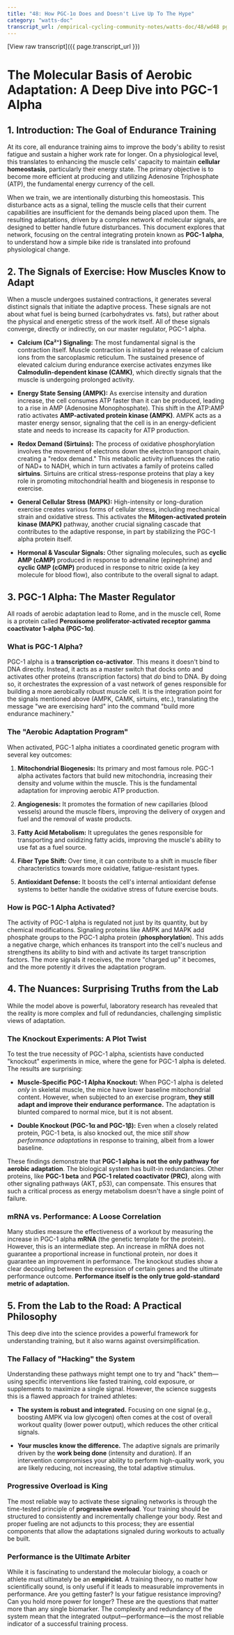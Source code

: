 ```yaml
---
title: "48: How PGC-1ɑ Does and Doesn't Live Up To The Hype"
category: "watts-doc"
transcript_url: /empirical-cycling-community-notes/watts-doc/48/wd48 pgc1a (transcribed on 07-Aug-2025 14-43-39).txt
---
```


[View raw transcript]({{ page.transcript_url }})

# The Molecular Basis of Aerobic Adaptation: A Deep Dive into PGC-1 Alpha

## 1. Introduction: The Goal of Endurance Training

At its core, all endurance training aims to improve the body's ability to resist fatigue and sustain a higher work rate for longer. On a physiological level, this translates to enhancing the muscle cells' capacity to maintain **cellular homeostasis**, particularly their energy state. The primary objective is to become more efficient at producing and utilizing Adenosine Triphosphate (ATP), the fundamental energy currency of the cell.

When we train, we are intentionally disturbing this homeostasis. This disturbance acts as a signal, telling the muscle cells that their current capabilities are insufficient for the demands being placed upon them. The resulting adaptations, driven by a complex network of molecular signals, are designed to better handle future disturbances. This document explores that network, focusing on the central integrating protein known as **PGC-1 alpha**, to understand how a simple bike ride is translated into profound physiological change.

## 2. The Signals of Exercise: How Muscles Know to Adapt

When a muscle undergoes sustained contractions, it generates several distinct signals that initiate the adaptive process. These signals are not about what fuel is being burned (carbohydrates vs. fats), but rather about the physical and energetic stress of the work itself. All of these signals converge, directly or indirectly, on our master regulator, PGC-1 alpha.

-   **Calcium (Ca²⁺) Signaling:** The most fundamental signal is the contraction itself. Muscle contraction is initiated by a release of calcium ions from the sarcoplasmic reticulum. The sustained presence of elevated calcium during endurance exercise activates enzymes like **Calmodulin-dependent kinase (CAMK)**, which directly signals that the muscle is undergoing prolonged activity.
    
-   **Energy State Sensing (AMPK):** As exercise intensity and duration increase, the cell consumes ATP faster than it can be produced, leading to a rise in AMP (Adenosine Monophosphate). This shift in the ATP:AMP ratio activates **AMP-activated protein kinase (AMPK)**. AMPK acts as a master energy sensor, signaling that the cell is in an energy-deficient state and needs to increase its capacity for ATP production.
    
-   **Redox Demand (Sirtuins):** The process of oxidative phosphorylation involves the movement of electrons down the electron transport chain, creating a "redox demand." This metabolic activity influences the ratio of NAD+ to NADH, which in turn activates a family of proteins called **sirtuins**. Sirtuins are critical stress-response proteins that play a key role in promoting mitochondrial health and biogenesis in response to exercise.
    
-   **General Cellular Stress (MAPK):** High-intensity or long-duration exercise creates various forms of cellular stress, including mechanical strain and oxidative stress. This activates the **Mitogen-activated protein kinase (MAPK)** pathway, another crucial signaling cascade that contributes to the adaptive response, in part by stabilizing the PGC-1 alpha protein itself.
    
-   **Hormonal & Vascular Signals:** Other signaling molecules, such as **cyclic AMP (cAMP)** produced in response to adrenaline (epinephrine) and **cyclic GMP (cGMP)** produced in response to nitric oxide (a key molecule for blood flow), also contribute to the overall signal to adapt.
    

## 3. PGC-1 Alpha: The Master Regulator

All roads of aerobic adaptation lead to Rome, and in the muscle cell, Rome is a protein called **Peroxisome proliferator-activated receptor gamma coactivator 1-alpha (PGC-1α)**.

### What is PGC-1 Alpha?

PGC-1 alpha is a **transcription co-activator**. This means it doesn't bind to DNA directly. Instead, it acts as a master switch that docks onto and activates other proteins (transcription factors) that _do_ bind to DNA. By doing so, it orchestrates the expression of a vast network of genes responsible for building a more aerobically robust muscle cell. It is the integration point for the signals mentioned above (AMPK, CAMK, sirtuins, etc.), translating the message "we are exercising hard" into the command "build more endurance machinery."

### The "Aerobic Adaptation Program"

When activated, PGC-1 alpha initiates a coordinated genetic program with several key outcomes:

1.  **Mitochondrial Biogenesis:** Its primary and most famous role. PGC-1 alpha activates factors that build new mitochondria, increasing their density and volume within the muscle. This is the fundamental adaptation for improving aerobic ATP production.
    
2.  **Angiogenesis:** It promotes the formation of new capillaries (blood vessels) around the muscle fibers, improving the delivery of oxygen and fuel and the removal of waste products.
    
3.  **Fatty Acid Metabolism:** It upregulates the genes responsible for transporting and oxidizing fatty acids, improving the muscle's ability to use fat as a fuel source.
    
4.  **Fiber Type Shift:** Over time, it can contribute to a shift in muscle fiber characteristics towards more oxidative, fatigue-resistant types.
    
5.  **Antioxidant Defense:** It boosts the cell's internal antioxidant defense systems to better handle the oxidative stress of future exercise bouts.
    

### How is PGC-1 Alpha Activated?

The activity of PGC-1 alpha is regulated not just by its quantity, but by chemical modifications. Signaling proteins like AMPK and MAPK add phosphate groups to the PGC-1 alpha protein (**phosphorylation**). This adds a negative charge, which enhances its transport into the cell's nucleus and strengthens its ability to bind with and activate its target transcription factors. The more signals it receives, the more "charged up" it becomes, and the more potently it drives the adaptation program.

## 4. The Nuances: Surprising Truths from the Lab

While the model above is powerful, laboratory research has revealed that the reality is more complex and full of redundancies, challenging simplistic views of adaptation.

### The Knockout Experiments: A Plot Twist

To test the true necessity of PGC-1 alpha, scientists have conducted "knockout" experiments in mice, where the gene for PGC-1 alpha is deleted. The results are surprising:

-   **Muscle-Specific PGC-1 Alpha Knockout:** When PGC-1 alpha is deleted _only_ in skeletal muscle, the mice have lower baseline mitochondrial content. However, when subjected to an exercise program, **they still adapt and improve their endurance performance.** The adaptation is blunted compared to normal mice, but it is not absent.
    
-   **Double Knockout (PGC-1α and PGC-1β):** Even when a closely related protein, PGC-1 beta, is also knocked out, the mice _still show performance adaptations_ in response to training, albeit from a lower baseline.
    

These findings demonstrate that **PGC-1 alpha is not the only pathway for aerobic adaptation**. The biological system has built-in redundancies. Other proteins, like **PGC-1 beta** and **PGC-1 related coactivator (PRC)**, along with other signaling pathways (AKT, p53), can compensate. This ensures that such a critical process as energy metabolism doesn't have a single point of failure.

### mRNA vs. Performance: A Loose Correlation

Many studies measure the effectiveness of a workout by measuring the increase in PGC-1 alpha **mRNA** (the genetic template for the protein). However, this is an intermediate step. An increase in mRNA does not guarantee a proportional increase in functional protein, nor does it guarantee an improvement in performance. The knockout studies show a clear decoupling between the expression of certain genes and the ultimate performance outcome. **Performance itself is the only true gold-standard metric of adaptation.**

## 5. From the Lab to the Road: A Practical Philosophy

This deep dive into the science provides a powerful framework for understanding training, but it also warns against oversimplification.

### The Fallacy of "Hacking" the System

Understanding these pathways might tempt one to try and "hack" them—using specific interventions like fasted training, cold exposure, or supplements to maximize a single signal. However, the science suggests this is a flawed approach for trained athletes:

-   **The system is robust and integrated.** Focusing on one signal (e.g., boosting AMPK via low glycogen) often comes at the cost of overall workout quality (lower power output), which reduces the other critical signals.
    
-   **Your muscles know the difference.** The adaptive signals are primarily driven by the **work being done** (intensity and duration). If an intervention compromises your ability to perform high-quality work, you are likely reducing, not increasing, the total adaptive stimulus.
    

### Progressive Overload is King

The most reliable way to activate these signaling networks is through the time-tested principle of **progressive overload**. Your training should be structured to consistently and incrementally challenge your body. Rest and proper fueling are not adjuncts to this process; they are essential components that allow the adaptations signaled during workouts to actually be built.

### Performance is the Ultimate Arbiter

While it is fascinating to understand the molecular biology, a coach or athlete must ultimately be an **empiricist**. A training theory, no matter how scientifically sound, is only useful if it leads to measurable improvements in performance. Are you getting faster? Is your fatigue resistance improving? Can you hold more power for longer? These are the questions that matter more than any single biomarker. The complexity and redundancy of the system mean that the integrated output—performance—is the most reliable indicator of a successful training process.